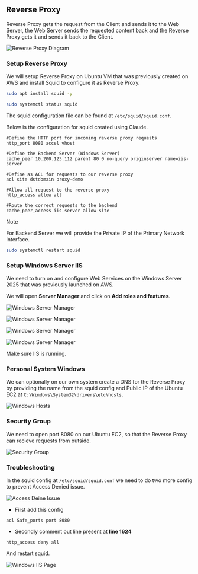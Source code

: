 ## Reverse Proxy

Reverse Proxy gets the request from the Client and sends it to the Web Server, the Web Server sends the requested content back and the Reverse Proxy gets it and sends it back to the Client.

![Reverse Proxy Diagram](/assets/rp_dia.png)


### Setup Reverse Proxy

We will setup Reverse Proxy on Ubuntu VM that was previously created on AWS and install Squid to configure it as Reverse Proxy.

```sh
sudo apt install squid -y
```
```sh
sudo systemctl status squid
```

The squid configuration file can be found at `/etc/squid/squid.conf`.

Below is the configuration for squid created using Claude.

```text
#Define the HTTP port for incoming reverse proxy requests
http_port 8080 accel vhost

#Define the Backend Server (Windows Server)
cache_peer 10.200.123.112 parent 80 0 no-query originserver name=iis-server

#Define as ACL for requests to our reverse proxy
acl site dstdomain proxy-demo

#Allow all request to the reverse proxy
http_access allow all

#Route the correct requests to the backend
cache_peer_access iis-server allow site
```

> [!NOTE]
> For Backend Server we will provide the Private IP of the Primary Network Interface.

```sh
sudo systemctl restart squid
```


### Setup Windows Server IIS

We need to turn on and configure Web Services on the Windows Server 2025 that was previously launched on AWS.

We will open **Server Manager** and click on **Add roles and features**.

![Windows Server Manager](/assets/rp_win_ser_man-1.png)

![Windows Server Manager](/assets/rp_win_ser_man-2.png)

![Windows Server Manager](/assets/rp_win_ser_man-3.png)

![Windows Server Manager](/assets/rp_win_ser_man-4.png)

Make sure IIS is running.


### Personal System Windows

We can optionally on our own system create a DNS for the Reverse Proxy by providing the name from the squid config and Public IP of the Ubuntu EC2 at `C:\Windows\System32\drivers\etc\hosts`.

![Windows Hosts](/assets/rp_win_hosts.png)


### Security Group

We need to open port 8080 on our Ubuntu EC2, so that the Reverse Proxy can recieve requests from outside.

![Security Group](/assets/rp_sg.png)


### Troubleshooting

In the squid config at `/etc/squid/squid.conf` we need to do two more config to prevent Access Denied issue.

![Access Deine Issue](/assets/rp_error.png)

- First add this config

```text
acl Safe_ports port 8080
```

- Secondly comment out line present at **line 1624**

```text
http_access deny all
```

And restart squid.

![Windows IIS Page](/assets/rp_iis_page.png)
